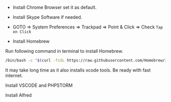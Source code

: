- Install Chrome Browser set it as default.
- Install Skype Software if needed.
- GOTO => System Preferences => Trackpad => Point & Click => Check `Tap on Click`


- Install Homebrew

Run following command in terminal to install Homebrew.

```bash
/bin/bash -c "$(curl -fsSL https://raw.githubusercontent.com/Homebrew/install/HEAD/install.sh)"
```

It may take long time as it also installs xcode tools. Be ready with fast internet.


Install VSCODE and PHPSTORM


Install Alfred
